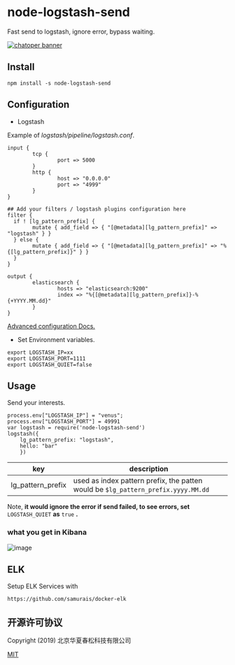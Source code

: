 # node-logstash-send

Fast send to logstash, ignore error, bypass waiting.

[![chatoper banner][co-banner-image]][co-url]

[co-banner-image]: https://user-images.githubusercontent.com/3538629/42383104-da925942-8168-11e8-8195-868d5fcec170.png
[co-url]: https://www.chatopera.com

## Install

```
npm install -s node-logstash-send
```

## Configuration

- Logstash

Example of _logstash/pipeline/logstash.conf_.

```
input {
        tcp {
                port => 5000
        }
        http {
                host => "0.0.0.0"
                port => "4999"
        }
}

## Add your filters / logstash plugins configuration here
filter {
  if ! [lg_pattern_prefix] {
        mutate { add_field => { "[@metadata][lg_pattern_prefix]" => "logstash" } }
  } else {
        mutate { add_field => { "[@metadata][lg_pattern_prefix]" => "%{[lg_pattern_prefix]}" } }
  }
}

output {
        elasticsearch {
                hosts => "elasticsearch:9200"
                index => "%{[@metadata][lg_pattern_prefix]}-%{+YYYY.MM.dd}"
        }
}
```

[Advanced configuration Docs.](https://www.elastic.co/guide/en/logstash/current/plugins-outputs-elasticsearch.html)

- Set Environment variables.

```
export LOGSTASH_IP=xx
export LOGSTASH_PORT=1111
export LOGSTASH_QUIET=false
```

## Usage

Send your interests.

```
process.env["LOGSTASH_IP"] = "venus";
process.env["LOGSTASH_PORT"] = 49991
var logstash = require('node-logstash-send')
logstash({
    lg_pattern_prefix: "logstash",
    hello: "bar"
    })
```

| key               | description                                                                       |
| ----------------- | --------------------------------------------------------------------------------- |
| lg_pattern_prefix | used as index pattern prefix, the patten would be `$lg_pattern_prefix.yyyy.MM.dd` |

Note, **it would ignore the error if send failed, to see errors, set** `LOGSTASH_QUIET` **as** `true` **.**

### what you get in Kibana

![image](https://user-images.githubusercontent.com/3538629/51439851-fe939f80-1cfa-11e9-8b52-73b2fc2dceb9.png)

## ELK

Setup ELK Services with

```
https://github.com/samurais/docker-elk
```

## 开源许可协议

Copyright (2019) 北京华夏春松科技有限公司

[MIT](./LICENSE)
